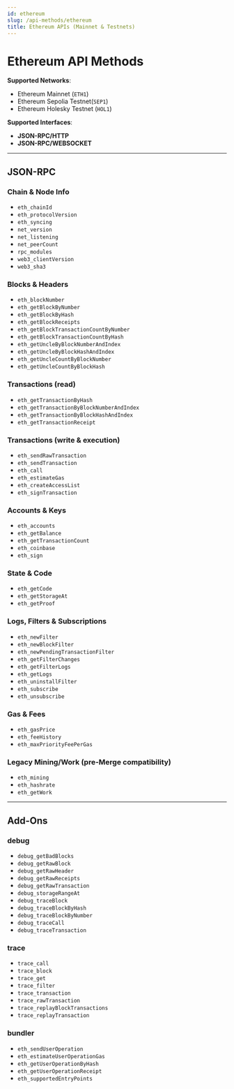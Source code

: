 ```yaml
---
id: ethereum
slug: /api-methods/ethereum
title: Ethereum APIs (Mainnet & Testnets)
---
```


# Ethereum API Methods

**Supported Networks**:
- Ethereum Mainnet (`ETH1`)
- Ethereum Sepolia Testnet(`SEP1`)
- Ethereum Holesky Testnet (`HOL1`)

**Supported Interfaces**:
- **JSON-RPC/HTTP**
- **JSON-RPC/WEBSOCKET**

---

## JSON-RPC

### Chain & Node Info
- `eth_chainId`
- `eth_protocolVersion`
- `eth_syncing`
- `net_version`
- `net_listening`
- `net_peerCount`
- `rpc_modules`
- `web3_clientVersion`
- `web3_sha3`

### Blocks & Headers
- `eth_blockNumber`
- `eth_getBlockByNumber`
- `eth_getBlockByHash`
- `eth_getBlockReceipts`
- `eth_getBlockTransactionCountByNumber`
- `eth_getBlockTransactionCountByHash`
- `eth_getUncleByBlockNumberAndIndex`
- `eth_getUncleByBlockHashAndIndex`
- `eth_getUncleCountByBlockNumber`
- `eth_getUncleCountByBlockHash`

### Transactions (read)
- `eth_getTransactionByHash`
- `eth_getTransactionByBlockNumberAndIndex`
- `eth_getTransactionByBlockHashAndIndex`
- `eth_getTransactionReceipt`

### Transactions (write & execution)
- `eth_sendRawTransaction`
- `eth_sendTransaction`
- `eth_call`
- `eth_estimateGas`
- `eth_createAccessList`
- `eth_signTransaction`

### Accounts & Keys
- `eth_accounts`
- `eth_getBalance`
- `eth_getTransactionCount`
- `eth_coinbase`
- `eth_sign`

### State & Code
- `eth_getCode`
- `eth_getStorageAt`
- `eth_getProof`

### Logs, Filters & Subscriptions
- `eth_newFilter`
- `eth_newBlockFilter`
- `eth_newPendingTransactionFilter`
- `eth_getFilterChanges`
- `eth_getFilterLogs`
- `eth_getLogs`
- `eth_uninstallFilter`
- `eth_subscribe`
- `eth_unsubscribe`

### Gas & Fees
- `eth_gasPrice`
- `eth_feeHistory`
- `eth_maxPriorityFeePerGas`

### Legacy Mining/Work (pre-Merge compatibility)
- `eth_mining`
- `eth_hashrate`
- `eth_getWork`

---
## Add-Ons

### debug
- `debug_getBadBlocks`
- `debug_getRawBlock`
- `debug_getRawHeader`
- `debug_getRawReceipts`
- `debug_getRawTransaction`
- `debug_storageRangeAt`
- `debug_traceBlock`
- `debug_traceBlockByHash`
- `debug_traceBlockByNumber`
- `debug_traceCall`
- `debug_traceTransaction`

### trace
- `trace_call`
- `trace_block`
- `trace_get`
- `trace_filter`
- `trace_transaction`
- `trace_rawTransaction`
- `trace_replayBlockTransactions`
- `trace_replayTransaction`

### bundler
- `eth_sendUserOperation`
- `eth_estimateUserOperationGas`
- `eth_getUserOperationByHash`
- `eth_getUserOperationReceipt`
- `eth_supportedEntryPoints`
